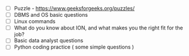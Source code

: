 
- [ ] Puzzle - https://www.geeksforgeeks.org/puzzles/
- [ ] DBMS and OS basic questions
- [ ] Linux commands
- [ ] What do you know about ION, and what makes you the right fit for the job?
- [ ] Basic data analyst questions 
- [ ] Python coding practice ( some simple questions )
